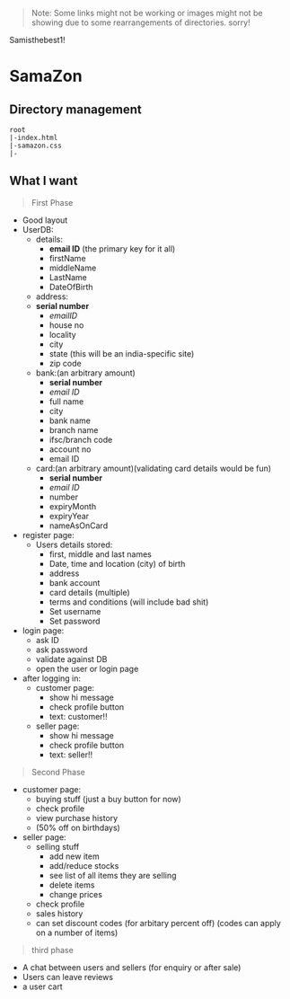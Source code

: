 > Note: Some links might not be working or images might not be showing due to some rearrangements of directories. sorry!

Samisthebest1!
# SamaZon
## Directory management
```
root
|-index.html
|-samazon.css
|-
```
## What I want
>First Phase
- Good layout
- UserDB:
    - details:
        - **email ID** (the primary key for it all)
        - firstName
        - middleName
        - LastName
        - DateOfBirth
    - address:
	- **serial number**
        - *emailID*
        - house no
        - locality
        - city
        - state (this will be an india-specific site)
        - zip code
    - bank:(an arbitrary amount)
        - **serial number**
        - *email ID*
        - full name
        - city
        - bank name
        - branch name
        - ifsc/branch code
        - account no
        - email ID
    - card:(an arbitrary amount)(validating card details would be fun)
        - **serial number**
        - *email ID*
        - number
        - expiryMonth
        - expiryYear
        - nameAsOnCard
- register page:
    - Users details stored:
        - first, middle and last names
        - Date, time and location (city) of birth
        - address
        - bank account
        - card details (multiple)
        - terms and conditions (will include bad shit)
        - Set username
        - Set password
- login page:
    - ask ID
    - ask password
    - validate against DB
    - open the user or login page
- after logging in:
    - customer page:
        - show hi message
        - check profile button
        - text: customer!!
    - seller page:
        - show hi message
        - check profile button
        - text: seller!!
> Second Phase
- customer page:
    - buying stuff (just a buy button for now)
    - check profile
    - view purchase history
    - (50% off on birthdays)
- seller page:
    - selling stuff
        - add new item
        - add/reduce stocks
        - see list of all items they are selling
        - delete items
        - change prices
    - check profile
    - sales history
    - can set discount codes (for arbitary percent off) (codes can apply on a number of items)
> third phase
- A chat between users and sellers (for enquiry or after sale)
- Users can leave reviews
- a user cart

